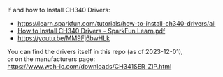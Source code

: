 If and how to Install CH340 Drivers:  
 - https://learn.sparkfun.com/tutorials/how-to-install-ch340-drivers/all  
 - [How to Install CH340 Drivers - SparkFun Learn.pdf](../drivers/How%20to%20Install%20CH340%20Drivers%20-%20SparkFun%20Learn.pdf)  
 - https://youtu.be/MM9Fj6bwHLk

You can find the drivers itself in this repo (as of 2023-12-01),  
or on the manufacturers page:  
https://www.wch-ic.com/downloads/CH341SER_ZIP.html
